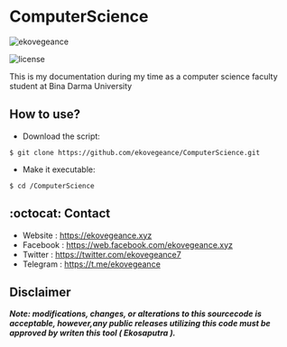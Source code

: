 # ComputerScience
<p align="left"> <img src="https://img.shields.io/github/watchers/ekovegeance/ComputerScience?style=social" alt="ekovegeance" /> </p>
<p align="left"> <img src="https://img.shields.io/github/license/ekovegeance/ComputerScience" alt="license" /> </p>
This is my documentation during my time as a computer science faculty student at Bina Darma University

## How to use?


- Download the script:

```
$ git clone https://github.com/ekovegeance/ComputerScience.git
```

- Make it executable:

```
$ cd /ComputerScience
```
## :octocat: Contact
- Website : https://ekovegeance.xyz
- Facebook : https://web.facebook.com/ekovegeance.xyz
- Twitter : https://twitter.com/ekovegeance7
- Telegram : https://t.me/ekovegeance


## Disclaimer

***Note: modifications, changes, or alterations to this sourcecode is acceptable, however,any public releases utilizing this code must be approved by writen this tool ( Ekosaputra ).***